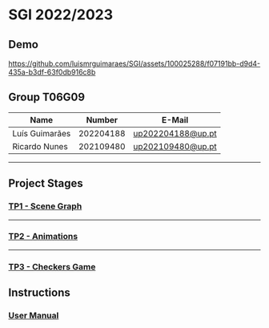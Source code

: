 # SGI 2022/2023

## Demo


https://github.com/luismrguimaraes/SGI/assets/100025288/f07191bb-d9d4-435a-b3df-63f0db916c8b




## Group T06G09
| Name             | Number    | E-Mail             |
| ---------------- | --------- | ------------------ |
| Luís Guimarães   | 202204188 | up202204188@up.pt  |
| Ricardo Nunes    | 202109480 | up202109480@up.pt  |

----

## Project Stages

### [TP1 - Scene Graph](tp1)
-----

### [TP2 - Animations](tp2)
----

### [TP3 - Checkers Game](tp3)

## Instructions

### [User Manual](./docs/User%20Manual.pdf)
